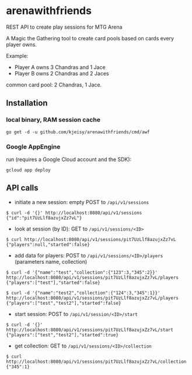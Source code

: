 # arenawithfriends
REST API to create play sessions for MTG Arena

A Magic the Gathering tool to create card pools based on cards every player owns.

Example: 
* Player A owns 3 Chandras and 1 Jace
* Player B owns 2 Chandras and 2 Jaces

common card pool: 2 Chandras, 1 Jace.

## Installation
### local binary, RAM session cache
```
go get -d -u github.com/kjeisy/arenawithfriends/cmd/awf
```

### Google AppEngine
run (requires a Google Cloud account and the SDK):
```
gcloud app deploy
```

## API calls

- initiate a new session: empty POST to `/api/v1/sessions`
```
$ curl -d '{}' http://localhost:8080/api/v1/sessions
{"id":"pit7UzLlf8azujxZz7vL"}
```

- look at session (by ID): GET to `/api/v1/sessions/<ID>`
```
$ curl http://localhost:8080/api/v1/sessions/pit7UzLlf8azujxZz7vL
{"players":null,"started":false}
```

- add data for players: POST to `/api/v1/sessions/<ID>/players` (parameters name, collection)
```
$ curl -d '{"name":"test","collection":{"123":3,"345":2}}' http://localhost:8080/api/v1/sessions/pit7UzLlf8azujxZz7vL/players
{"players":["test"],"started":false}
```
```
$ curl -d '{"name":"test2","collection":{"124":3,"345":1}}' http://localhost:8080/api/v1/sessions/pit7UzLlf8azujxZz7vL/players
{"players":["test","test2"],"started":false}
```

- start session: POST to `/api/v1/session/<ID>/start`
```
$ curl -d '{}' http://localhost:8080/api/v1/sessions/pit7UzLlf8azujxZz7vL/start
{"players":["test","test2"],"started":true}
```

- get collection: GET to `/api/v1/sessions/<ID>/collection`
```
$ curl http://localhost:8080/api/v1/sessions/pit7UzLlf8azujxZz7vL/collection
{"345":1}
```
